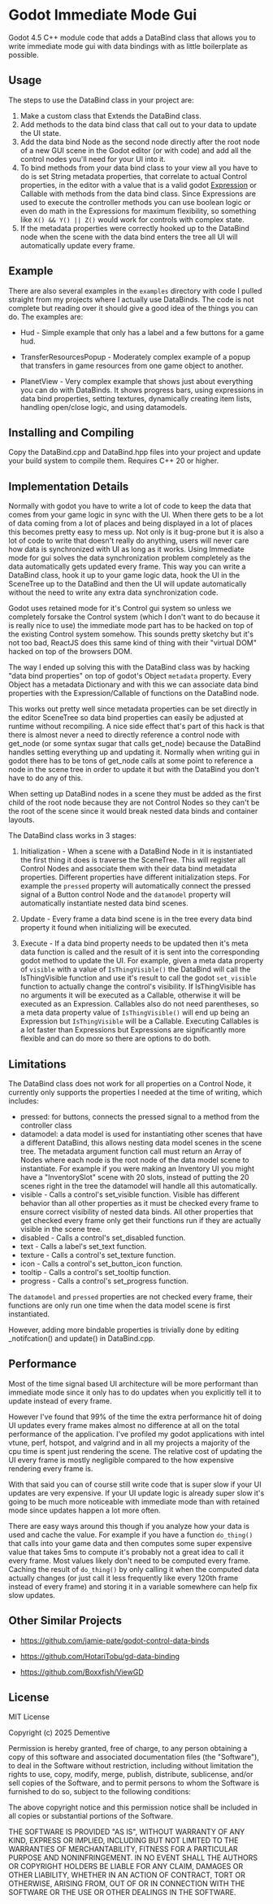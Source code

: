 # Godot Immediate Mode Gui

Godot 4.5 C++ module code that adds a DataBind class that allows you to write immediate mode gui with data bindings with as little boilerplate as possible.

## Usage

The steps to use the DataBind class in your project are:

1. Make a custom class that Extends the DataBind class.
2. Add methods to the data bind class that call out to your data to update the UI state.
3. Add the data bind Node as the second node directly after the root node of a new GUI scene in the Godot editor (or with code) and add all the control nodes you'll need for your UI into it.
4. To bind methods from your data bind class to your view all you have to do is set String metadata properties, that correlate to actual Control properties, in the editor with a value that is a valid godot [Expression](https://docs.godotengine.org/en/stable/tutorials/scripting/evaluating_expressions.html) or Callable with methods from the data bind class. Since Expressions are used to execute the controller methods you can use boolean logic or even do math in the Expressions for maximum flexibility, so something like `X() && Y() || Z()` would work for controls with complex state.
5. If the metadata properties were correctly hooked up to the DataBind node when the scene with the data bind enters the tree all UI will automatically update every frame.

## Example

There are also several examples in the `examples` directory with code I pulled straight from my projects where I actually use DataBinds. The code is not complete but reading over it should give a good idea of the things you can do.
The examples are:

- Hud - Simple example that only has a label and a few buttons for a game hud.

- TransferResourcesPopup - Moderately complex example of a popup that transfers in game resources from one game object to another.

- PlanetView - Very complex example that shows just about everything you can do with DataBinds. It shows progress bars, using expressions in data bind properties, setting textures, dynamically creating item lists, handling open/close logic, and using datamodels.

## Installing and Compiling

Copy the DataBind.cpp and DataBind.hpp files into your project and update your build system to compile them. Requires C++ 20 or higher.

## Implementation Details

Normally with godot you have to write a lot of code to keep the data that comes from your game logic in sync with the UI. When there gets to be a lot of data coming from a lot of places and being displayed in a lot of places this becomes pretty easy to mess up. Not only is it bug-prone but it is also a lot of code to write that doesn't really do anything, users will never care how data is synchronized with UI as long as it works. Using Immediate mode for gui solves the data synchronization problem completely as the data automatically gets updated every frame. This way you can write a DataBind class, hook it up to your game logic data, hook the UI in the SceneTree up to the DataBind and then the UI will update automatically without the need to write any extra data synchronization code.


Godot uses retained mode for it's Control gui system so unless we completely forsake the Control system (which I don't want to do because it is really nice to use) the immediate mode part has to be hacked on top of the existing Control system somehow. This sounds pretty sketchy but it's not too bad, ReactJS does this same kind of thing with their "virtual DOM" hacked on top of the browsers DOM.


The way I ended up solving this with the DataBind class was by hacking "data bind properties" on top of godot's Object `metadata` property. Every Object has a metadata Dictionary and with this we can associate data bind properties with the Expression/Callable of functions on the DataBind node. 


This works out pretty well since metadata properties can be set directly in the editor SceneTree so data bind properties can easily be adjusted at runtime without recompiling. A nice side effect that's part of this hack is that there is almost never a need to directly reference a control node with get_node (or some syntax sugar that calls get_node) because the DataBind handles setting everything up and updating it. Normally when writing gui in godot there has to be tons of get_node calls at some point to reference a node in the scene tree in order to update it but with the DataBind you don't have to do any of this.


When setting up DataBind nodes in a scene they must be added as the first child of the root node because they are not Control Nodes so they can't be the root of the scene since it would break nested data binds and container layouts.


The DataBind class works in 3 stages:

1. Initialization - When a scene with a DataBind Node in it is instantiated the first thing it does is traverse the SceneTree. This will register all Control Nodes and associate them with their data bind metadata properties. Different properties have different initialization steps. For example the `pressed` property will automatically connect the pressed signal of a Button control Node and the `datamodel` property will automatically instantiate nested data bind scenes. 

2. Update - Every frame a data bind scene is in the tree every data bind property it found when initializing will be executed.

3. Execute - If a data bind property needs to be updated then it's meta data function is called and the result of it is sent into the corresponding godot method to update the UI. For example, given a meta data property of `visible` with a value of `IsThingVisible()` the DataBind will call the IsThingVisible function and use it's result to call the godot `set_visible` function to actually change the control's visibility. If IsThingVisible has no arguments it will be executed as a Callable, otherwise it will be executed as an Expression. Callables also do not need parentheses, so a meta data property value of `IsThingVisible()` will end up being an Expression but `IsThingVisible` will be a Callable. Executing Callables is a lot faster than Expressions but Expressions are significantly more flexible and can do more so there are options to do both.

## Limitations

The DataBind class does not work for all properties on a Control Node, it currently only supports the properties I needed at the time of writing, which includes:

- pressed: for buttons, connects the pressed signal to a method from the controller class
- datamodel: a data model is used for instantiating other scenes that have a different DataBind, this allows nesting data model scenes in the scene tree. The metadata argument function call must return an Array of Nodes where each node is the root node of the data model scene to instantiate. For example if you were making an Inventory UI you might have a "InventorySlot" scene with 20 slots, instead of putting the 20 scenes right in the tree the datamodel will handle all this automatically.
- visible - Calls a control's set_visible function. Visible has different behavior than all other properties as it must be checked every frame to ensure correct visibility of nested data binds. All other properties that get checked every frame only get their functions run if they are actually visible in the scene tree.
- disabled - Calls a control's set_disabled function.
- text - Calls a label's set_text function.
- texture - Calls a control's set_texture function.
- icon - Calls a control's set_button_icon function.
- tooltip - Calls a control's set_tooltip function.
- progress - Calls a control's set_progress function.

The `datamodel` and `pressed` properties are not checked every frame, their functions are only run one time when the data model scene is first instantiated.

However, adding more bindable properties is trivially done by editing \_notifcation() and update() in DataBind.cpp.

## Performance

Most of the time signal based UI architecture will be more performant than immediate mode since it only has to do updates when you explicitly tell it to update instead of every frame.


However I've found that 99% of the time the extra performance hit of doing UI updates every frame makes almost no difference at all on the total performance of the application. I've profiled my godot applications with intel vtune, perf, hotspot, and valgrind and in all my projects a majority of the cpu time is spent just rendering the scene. The relative cost of updating the UI every frame is mostly negligible compared to the how expensive rendering every frame is.


With that said you can of course still write code that is super slow if your UI updates are very expensive. If your UI update logic is already super slow it's going to be much more noticeable with immediate mode than with retained mode since updates happen a lot more often.


There are easy ways around this though if you analyze how your data is used and cache the value. For example if you have a function `do_thing()` that calls into your game data and then computes some super expensive value that takes 5ms to compute it's probably not a great idea to call it every frame. Most values likely don't need to be computed every frame. Caching the result of `do_thing()` by only calling it when the computed data actually changes (or just call it less frequently like every 120th frame instead of every frame) and storing it in a variable somewhere can help fix slow updates.

## Other Similar Projects

- https://github.com/jamie-pate/godot-control-data-binds

- https://github.com/HotariTobu/gd-data-binding

- https://github.com/Boxxfish/ViewGD

## License

MIT License

Copyright (c) 2025 Dementive

Permission is hereby granted, free of charge, to any person obtaining a copy
of this software and associated documentation files (the "Software"), to deal
in the Software without restriction, including without limitation the rights
to use, copy, modify, merge, publish, distribute, sublicense, and/or sell
copies of the Software, and to permit persons to whom the Software is
furnished to do so, subject to the following conditions:

The above copyright notice and this permission notice shall be included in all
copies or substantial portions of the Software.

THE SOFTWARE IS PROVIDED "AS IS", WITHOUT WARRANTY OF ANY KIND, EXPRESS OR
IMPLIED, INCLUDING BUT NOT LIMITED TO THE WARRANTIES OF MERCHANTABILITY,
FITNESS FOR A PARTICULAR PURPOSE AND NONINFRINGEMENT. IN NO EVENT SHALL THE
AUTHORS OR COPYRIGHT HOLDERS BE LIABLE FOR ANY CLAIM, DAMAGES OR OTHER
LIABILITY, WHETHER IN AN ACTION OF CONTRACT, TORT OR OTHERWISE, ARISING FROM,
OUT OF OR IN CONNECTION WITH THE SOFTWARE OR THE USE OR OTHER DEALINGS IN THE
SOFTWARE.
